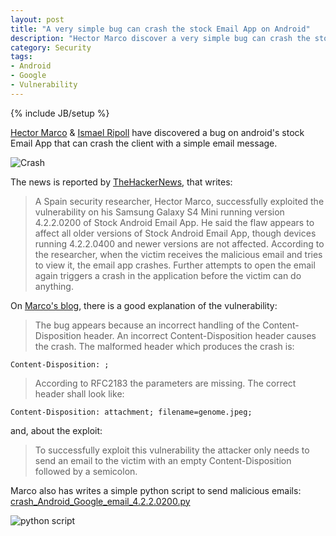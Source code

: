 ```yaml
---
layout: post
title: "A very simple bug can crash the stock Email App on Android"
description: "Hector Marco discover a very simple bug can crash the stock Email App on Android"
category: Security
tags: 
- Android
- Google
- Vulnerability
---
```

{% include JB/setup %}

[Hector Marco](http://hmarco.org/) & [Ismael Ripoll](http://personales.upv.es/~iripoll/) have discovered a bug on android's stock Email App that can crash the client with a simple email message.

![Crash](http://hmarco.org/bugs/email_crash2.png)

<!-- more -->

The news is reported by [TheHackerNews](http://thehackernews.com/2015/02/stock-android-email-app.html), that writes:

>A Spain security researcher, Hector Marco, successfully exploited the vulnerability on his Samsung Galaxy S4 Mini running version 4.2.2.0200 of Stock Android Email App. He said the flaw appears to affect all older versions of Stock Android Email App, though devices running 4.2.2.0400 and newer versions are not affected.
According to the researcher, when the victim receives the malicious email and tries to view it, the email app crashes. Further attempts to open the email again triggers a crash in the application before the victim can do anything.

On [Marco's blog](http://hmarco.org/bugs/google_email_app_4.2.2_denial_of_service.html), there is a good explanation of the vulnerability:

>The bug appears because an incorrect handling of the Content-Disposition header. An incorrect Content-Disposition header causes the crash. The malformed header which produces the crash is:

```
Content-Disposition: ;
```

>According to RFC2183 the parameters are missing. The correct header shall look like:

```
Content-Disposition: attachment; filename=genome.jpeg;
```

and, about the exploit:

>To successfully exploit this vulnerability the attacker only needs to send an email to the victim with an empty Content-Disposition followed by a semicolon.

Marco also has writes a simple python script to send malicious emails: [crash_Android_Google_email_4.2.2.0200.py](http://hmarco.org/cyber-security/exploits/crash_Android_Google_email_4.2.2.0200.py)

![python script](http://oldsite.andreafortuna.org/images/androidemail.PNG)

